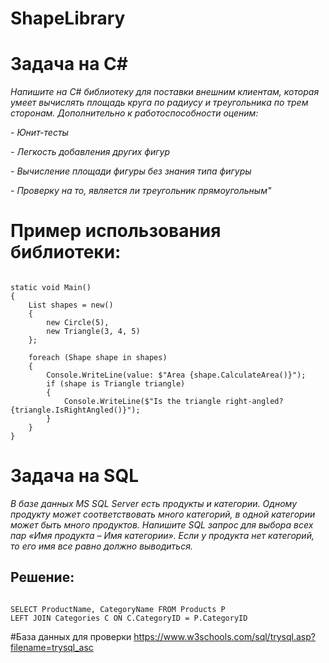 # ShapeLibrary
# Задача на C#

*Напишите на C# библиотеку для поставки внешним клиентам, которая умеет вычислять площадь круга по радиусу и треугольника по трем сторонам. Дополнительно к работоспособности оценим:*

 *- Юнит-тесты*
 
 *- Легкость добавления других фигур*
 
 *- Вычисление площади фигуры без знания типа фигуры*
 
 *- Проверку на то, является ли треугольник прямоугольным"*

# Пример использования библиотеки:
<pre><code class="language-csharp">
static void Main()
{
    List<Shape> shapes = new()
    {
        new Circle(5),
        new Triangle(3, 4, 5)
    };

    foreach (Shape shape in shapes)
    {
        Console.WriteLine(value: $"Area {shape.CalculateArea()}");
        if (shape is Triangle triangle)
        {
            Console.WriteLine($"Is the triangle right-angled? {triangle.IsRightAngled()}");
        }
    }
}
</code></pre>

# Задача на SQL
*В базе данных MS SQL Server есть продукты и категории. Одному продукту может соответствовать много категорий, в одной категории может быть много продуктов. Напишите SQL запрос для выбора всех пар «Имя продукта – Имя категории». Если у продукта нет категорий, то его имя все равно должно выводиться.*

## Решение:
<pre><code class="language-sql">
SELECT ProductName, CategoryName FROM Products P 
LEFT JOIN Categories C ON C.CategoryID = P.CategoryID
</code></pre>
#База данных  для проверки https://www.w3schools.com/sql/trysql.asp?filename=trysql_asc
